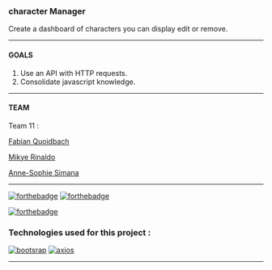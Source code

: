 ### character Manager

Create a dashboard of characters
you can display edit or remove.

***

#### GOALS

1. Use an API with HTTP requests.
2. Consolidate javascript knowledge.

***

#### TEAM

Team 11 : 

[Fabian Quoidbach](https://github.com/fabquo)

[Mikye Rinaldo](https://github.com/MikyeRinaldo)

[Anne-Sophie Simana](https://github.com/anso2410)

***

[![forthebadge](https://forthebadge.com/images/badges/uses-css.svg)](https://forthebadge.com)
[![forthebadge](https://forthebadge.com/images/badges/uses-git.svg)](https://forthebadge.com)

[![forthebadge](https://forthebadge.com/images/badges/made-with-javascript.svg)](https://forthebadge.com)

### Technologies used for this project :

[![bootsrap](./assets/images/bootstrap.ico)](https://getbootstrap.com/)
[![axios](./assets/images/axios.ico)](https://getbootstrap.com/)

***





